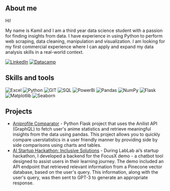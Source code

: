 ## About me 

Hi!

My name is Kamil and I am a third year data science student with a passion for finding insights from data. I have experience in using Python to perform web scraping, data cleaning, manipulation and visualization. I am looking for my first commercial experience where I can apply and expand my data analysis skills in a real-world context.

[![LinkedIn](https://img.shields.io/badge/-LinkedIn-black?style=flat-square&logo=linkedin)](https://www.linkedin.com/in/kamilneumann/)
[![Datacamp](https://img.shields.io/badge/-Datacamp-black?style=flat-square&logo=datacamp)](https://app.datacamp.com/profile/kneumann)


## Skills and tools

![Excel](https://img.shields.io/badge/-Excel-black?style=flat-square&logo=microsoft-excel)
![Python](https://img.shields.io/badge/-Python-black?style=flat-square&logo=python)
![GIT](https://img.shields.io/badge/-GIT-black?style=flat-square&logo=git)
![SQL](https://img.shields.io/badge/-SQL-black?style=flat-square&logo=mysql)
![PowerBi](https://img.shields.io/badge/-PowerBi-black?style=flat-square&logo=powerbi)
![Pandas](https://img.shields.io/badge/-Pandas-black?style=flat-square&logo=pandas)
![NumPy](https://img.shields.io/badge/-NumPy-black?style=flat-square&logo=numpy)
![Flask](https://img.shields.io/badge/-Flask-black?style=flat-square&logo=flask)
![Matplotlib](https://img.shields.io/badge/-Matplotlib-black?style=flat-square&logo=matplotlib)
![Seaborn](https://img.shields.io/badge/-Seaborn-black?style=flat-square&logo=seaborn)

## Projects

- [Aniprofile Comparator](https://github.com/Kamiltonn/Aniprofile-comparator) - Python Flask project that uses the Anilist API (GraphQL) to fetch user's anime statistics and retrieve meaningful insights from the data using pandas. This project allows you to quickly compare userstatistics in a user friendly manner by providing side by side comparisons using charts and tables.
- [AI Startup Hackathon: Inclusive Solutions](https://lablab.ai/event/ai-startup-hackathon/inclusive-solutions) - During LabLab ai’s startup hackathon, I developed a backend for the FocusX demo - a chatbot tool designed to assist users in their learning journey. The demo included an API endpoint that retrieved relevant information from a Pinecone vector database, based on the user's query. This information, along with the user's query, was then sent to GPT-3 to generate an appropriate response.
